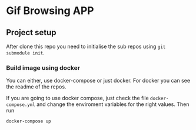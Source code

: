 # Gif Browsing APP

## Project setup

After clone this repo you need to initialise the sub repos using `git submodule init`.

### Build image using docker
You can either, use docker-compose or just docker. For docker you can see the readme of the repos.

If you are going to use docker compose, just check the file `docker-compose.yml` and change the enviroment variables
for the right values. Then run
```
docker-compose up
```
